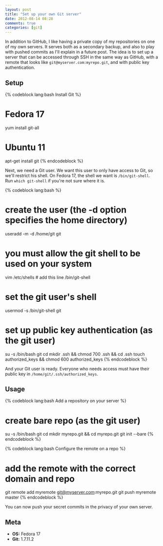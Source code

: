 ```yaml
---
layout: post
title: "Set up your own Git server"
date: 2012-08-14 08:28
comments: true
categories: [git]
---
```


In addition to GitHub, I like having a private copy of my repositories on one of my own servers. It serves both as a secondary backup, and also to play with pushed commits as I'll explain in a future post. The idea is to set up a server that can be accessed through SSH in the same way as GitHub, with a remote that looks like `git@myserver.com:myrepo.git`, and with public key authentication.

<!--more-->

## Setup

{% codeblock lang:bash Install Git %}
# Fedora 17
yum install git-all
 
# Ubuntu 11
apt-get install git
{% endcodeblock %}

Next, we need a Git user. We want this user to only have access to Git, so we'll restrict his shell. On Fedora 17, the shell we want is `/bin/git-shell`. Run `which git-shell` if you're not sure where it is.

{% codeblock lang:bash %}
# create the user (the -d option specifies the home directory)
useradd -m -d /home/git git
 
# you must allow the git shell to be used on your system
vim /etc/shells
    # add this line
    /bin/git-shell
 
# set the git user's shell
usermod -s /bin/git-shell git
 
# set up public key authentication (as the git user)
su -s /bin/bash git
    cd
    mkdir .ssh && chmod 700 .ssh && cd .ssh
    touch authorized_keys && chmod 600 authorized_keys
{% endcodeblock %}

And your Git user is ready. Everyone who needs access must have their public key in `/home/git/.ssh/authorized_keys`.

## Usage

{% codeblock lang:bash Add a repository on your server %}
# create bare repo (as the git user)
su -s /bin/bash git
    cd
    mkdir myrepo.git && cd myrepo.git
    git init --bare
{% endcodeblock %}

{% codeblock lang:bash Configure the remote on a repo %}
# add the remote with the correct domain and repo
git remote add myremote git@myserver.com:myrepo.git
git push myremote master
{% endcodeblock %}

You can now push your secret commits in the privacy of your own server.

## Meta

* **OS:** Fedora 17
* **Git:** 1.7.11.2
